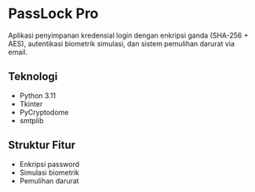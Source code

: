 # PassLock Pro

Aplikasi penyimpanan kredensial login dengan enkripsi ganda (SHA-256 + AES), autentikasi biometrik simulasi, dan sistem pemulihan darurat via email.

## Teknologi
- Python 3.11
- Tkinter
- PyCryptodome
- smtplib

## Struktur Fitur
- Enkripsi password
- Simulasi biometrik
- Pemulihan darurat
